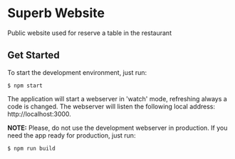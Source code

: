 # Superb Website

Public website used for reserve a table in the restaurant

## Get Started

To start the development environment, just run:

```
$ npm start
```

The application will start a webserver in 'watch' mode, refreshing always a code is changed. The webserver will listen the following local address: http://localhost:3000. 

**NOTE:** Please, do not use the development webserver in production.  If you need the app ready for production, just run:

```
$ npm run build
```
